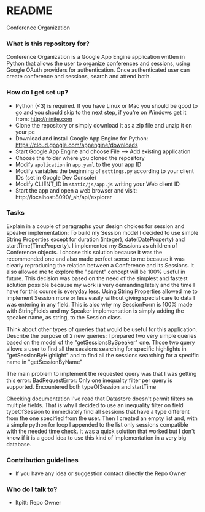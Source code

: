 # README #

Conference Organization

### What is this repository for? ###

Conference Organization is a Google App Engine application written in Python that allows the user to organize conferences and sessions, using Google OAuth providers for authentication.
Once authenticated user can create conference and sessions, search and attend both.


### How do I get set up? ###

* Python (<3) is required. If you have Linux or Mac you should be good to go and you should skip to the next step, if you're on Windows get it from: http://ninite.com
* Clone the repository or simply download it as a zip file and unzip it on your pc
* Download and install Google App Engine for Python: https://cloud.google.com/appengine/downloads
* Start Google App Engine and choose File --> Add existing application
* Choose the folder where you cloned the repository
* Modify `application` in `app.yaml` to the your app ID
* Modify variables the beginning of `settings.py` according to your client IDs (set in Google Dev Console)
* Modify CLIENT_ID in `static/js/app.js` writing your Web client ID
* Start the app and open a web browser and visit: http://localhost:8090/_ah/api/explorer

### Tasks ###

Explain in a couple of paragraphs your design choices for session and speaker implementation:
To build my Session model I decided to use simple String Properties except for duration (integer), date(DateProperty) and startTime(TimeProperty).
I implemented my Sessions as children of Conference objects.
I choose this solution because it was the recommended one and also made perfect sense to me because it was clearly reproducing the relation between a Conference and its Sessions.
It also allowed me to explore the "parent" concept will be 100% useful in future.
This decision was based on the need of the simplest and fastest solution possible because my work is very demanding lately and the time I have for this course is everyday less.
Using String Properties allowed me to implement Session more or less easily without giving special care to data I was entering in any field.
This is also why my SessionForm is 100% made with StringFields and my Speaker implementation is simply adding the speaker name, as string, to the Session class.

Think about other types of queries that would be useful for this application. Describe the purpose of 2 new queries:
I prepared two very simple queries based on the model of the "getSessionsBySpeaker" one.
Those two query allows a user to find all the sessions searching for specific highlights in "getSessionByHighlight"
and to find all the sessions searching for a specific name in "getSessionByName"

The main problem to implement the requested query was that I was getting this error:
BadRequestError: Only one inequality filter per query is supported. Encountered both typeOfSession and startTime

Checking documentation I've read that Datastore doesn't permit filters on multiple fields.
That is why I decided to use an inequality filter on field typeOfSession to immediately find all sessions that have a type different from the one specified from the user.
Then I created an empty list and, with a simple python for loop I appended to the list only sessions compatible with the needed time check.
It was a quick solution that worked but I don't know if it is a good idea to use this kind of implementation in a very big database.

### Contribution guidelines ###

* If you have any idea or suggestion contact directly the Repo Owner

### Who do I talk to? ###

* ltpitt: Repo Owner
